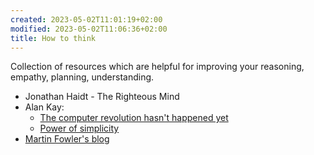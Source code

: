 ```yaml
---
created: 2023-05-02T11:01:19+02:00
modified: 2023-05-02T11:06:36+02:00
title: How to think
---
```


Collection of resources which are helpful for improving your reasoning, empathy, planning, understanding.

- Jonathan Haidt - The Righteous Mind
- Alan Kay:
    - [The computer revolution hasn't happened yet](https://invidious.baczek.me/watch?v=oKg1hTOQXoY)
    - [Power of simplicity](https://invidious.baczek.me/watch?v=NdSD07U5uBs)
- [Martin Fowler's blog](https://martinfowler.com/)
